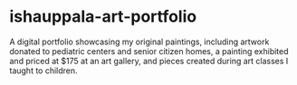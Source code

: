 # ishauppala-art-portfolio
A digital portfolio showcasing my original paintings, including artwork donated to pediatric centers and senior citizen homes, a painting exhibited and priced at $175 at an art gallery, and pieces created during art classes I taught to children.
